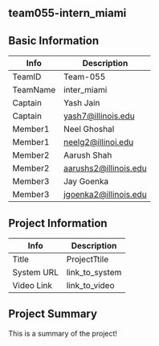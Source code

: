 ## team055-intern_miami

## Basic Information
| Info  | Description |
| ------------- | ------------- |
| TeamID | Team-055  |
| TeamName  | inter_miami  |
| Captain  | Yash Jain  |
| Captain  | yash7@illinois.edu |
| Member1  | Neel Ghoshal  |
| Member1  | neelg2@illinoi.edu  |
| Member2  | Aarush Shah  |
| Member2  | aarushs2@illinois.edu  |
| Member3  | Jay Goenka  |
| Member3  | jgoenka2@illinois.edu  |

## Project Information

| Info  | Description |
| ------------- | ------------- |
| Title  | ProjectTtile  |
| System URL  | link_to_system  |
| Video Link  | link_to_video |

## Project Summary 

This is a summary of the project!
